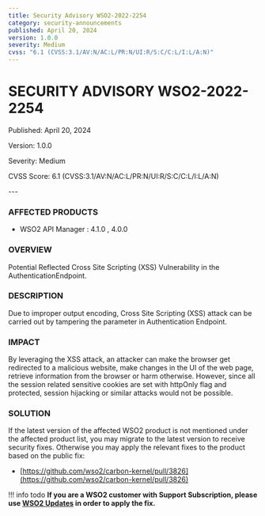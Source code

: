 ```yaml
---
title: Security Advisory WSO2-2022-2254
category: security-announcements
published: April 20, 2024
version: 1.0.0
severity: Medium
cvss: "6.1 (CVSS:3.1/AV:N/AC:L/PR:N/UI:R/S:C/C:L/I:L/A:N)"
---
```


# SECURITY ADVISORY WSO2-2022-2254

<p class="doc-info">Published: April 20, 2024</p>
<p class="doc-info">Version: 1.0.0</p>
<p class="doc-info">Severity: Medium</p>
<p class="doc-info">CVSS Score: 6.1 (CVSS:3.1/AV:N/AC:L/PR:N/UI:R/S:C/C:L/I:L/A:N)</p>
---

### AFFECTED PRODUCTS
* WSO2 API Manager : 4.1.0 , 4.0.0


### OVERVIEW
Potential Reflected Cross Site Scripting (XSS) Vulnerability in the AuthenticationEndpoint.


### DESCRIPTION
Due to improper output encoding, Cross Site Scripting (XSS) attack can be carried out by tampering the parameter in Authentication Endpoint.


### IMPACT
By leveraging the XSS attack, an attacker can make the browser get redirected to a malicious website, make changes in the UI of the web page, retrieve information from the browser or harm otherwise. However, since all the session related sensitive cookies are set with httpOnly flag and protected, session hijacking or similar attacks would not be possible.


### SOLUTION
If the latest version of the affected WSO2 product is not mentioned under the affected product list, you may migrate to the latest version to receive security fixes. Otherwise you may apply the relevant fixes to the product based on the public fix: 

* [https://github.com/wso2/carbon-kernel/pull/3826](https://github.com/wso2/carbon-kernel/pull/3826)


!!! info todo
    **If you are a WSO2 customer with Support Subscription, please use [WSO2 Updates](https://wso2.com/updates/) in order to apply the fix.**

